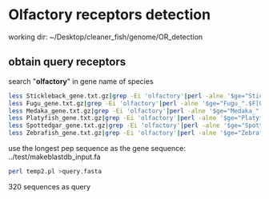# Olfactory receptors detection
working dir: ~/Desktop/cleaner_fish/genome/OR_detection      
## obtain query receptors
search "**olfactory**" in gene name of species     
```bash
less Stickleback_gene.txt.gz|grep -Ei 'olfactory'|perl -alne '$ge="Stickleback_".$F[0];print $ge'>query_gene.txt
less Fugu_gene.txt.gz|grep -Ei 'olfactory'|perl -alne '$ge="Fugu_".$F[0];print $ge'>>query_gene.txt
less Medaka_gene.txt.gz|grep -Ei 'olfactory'|perl -alne '$ge="Medaka_".$F[0];print $ge'>>query_gene.txt
less Platyfish_gene.txt.gz|grep -Ei 'olfactory'|perl -alne '$ge="Platyfish_".$F[0];print $ge'>>query_gene.txt
less Spottedgar_gene.txt.gz|grep -Ei 'olfactory'|perl -alne '$ge="Spottedgar_".$F[0];print $ge'>>query_gene.txt
less Zebrafish_gene.txt.gz|grep -Ei 'olfactory'|perl -alne '$ge="Zebrafish_".$F[0];print $ge'>>query_gene.txt
```
use the longest pep sequence as the gene sequence:  ../test/makeblastdb_input.fa
```bash
perl temp2.pl >query.fasta
```
320 sequences as query      
